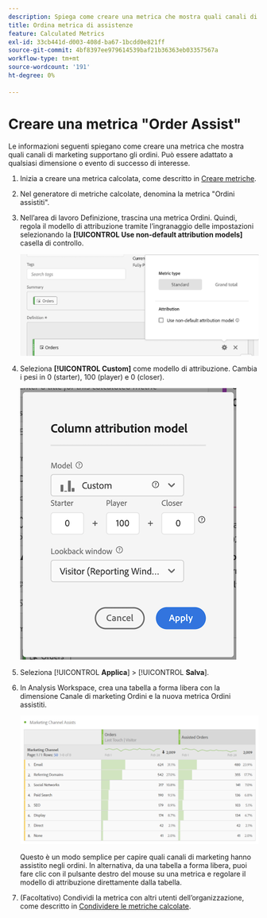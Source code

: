 ```yaml
---
description: Spiega come creare una metrica che mostra quali canali di marketing supportano gli ordini. Può essere adattato a qualsiasi dimensione o evento di successo di interesse.
title: Ordina metrica di assistenze
feature: Calculated Metrics
exl-id: 33cb441d-d003-408d-ba67-1bcdd0e821ff
source-git-commit: 4bf8397ee979614539baf21b36363eb03357567a
workflow-type: tm+mt
source-wordcount: '191'
ht-degree: 0%

---
```


# Creare una metrica &quot;Order Assist&quot;

Le informazioni seguenti spiegano come creare una metrica che mostra quali canali di marketing supportano gli ordini. Può essere adattato a qualsiasi dimensione o evento di successo di interesse.

1. Inizia a creare una metrica calcolata, come descritto in [Creare metriche](/help/components/c-calcmetrics/c-workflow/cm-workflow/c-build-metrics/cm-build-metrics.md).

1. Nel generatore di metriche calcolate, denomina la metrica &quot;Ordini assistiti&quot;.

1. Nell’area di lavoro Definizione, trascina una metrica Ordini. Quindi, regola il modello di attribuzione tramite l’ingranaggio delle impostazioni selezionando la **[!UICONTROL Use non-default attribution models]** casella di controllo.

   ![](assets/attr-model.png)

1. Seleziona **[!UICONTROL Custom]** come modello di attribuzione. Cambia i pesi in 0 (starter), 100 (player) e 0 (closer).

   ![](assets/custom-attr-model.png)

1. Seleziona [!UICONTROL **Applica**] > [!UICONTROL **Salva**].

1. In Analysis Workspace, crea una tabella a forma libera con la dimensione Canale di marketing Ordini e la nuova metrica Ordini assistiti.

   ![](assets/mktg-channel-assists.png)

   Questo è un modo semplice per capire quali canali di marketing hanno assistito negli ordini. In alternativa, da una tabella a forma libera, puoi fare clic con il pulsante destro del mouse su una metrica e regolare il modello di attribuzione direttamente dalla tabella.

1. (Facoltativo) Condividi la metrica con altri utenti dell’organizzazione, come descritto in [Condividere le metriche calcolate](/help/components/c-calcmetrics/c-workflow/cm-workflow/cm-sharing.md).

